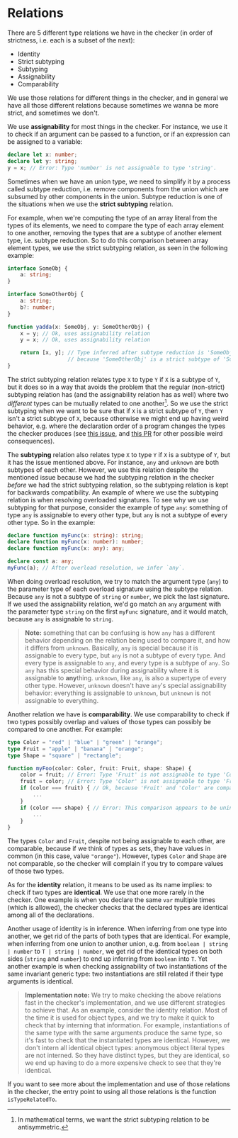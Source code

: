 # Relations

There are 5 different type relations we have in the checker (in order of strictness, i.e. each is a subset of the next):
- Identity
- Strict subtyping
- Subtyping
- Assignability
- Comparability

We use those relations for different things in the checker, and in general we have all those different relations because sometimes we wanna be more strict, and sometimes we don't.

We use **assignability** for most things in the checker. For instance, we use it to check if an argument can be passed to a function, or if an expression can be assigned to a variable:

```ts
declare let x: number;
declare let y: string;
y = x; // Error: Type 'number' is not assignable to type 'string'.
```

Sometimes when we have an union type, we need to simplify it by a process called subtype reduction, i.e. remove components from the union which are subsumed by other components in the union. Subtype reduction is one of the situations when we use the **strict subtyping** relation.

For example, when  we're computing the type of an array literal from the types of its elements, we need to compare the type of each array element to one another, removing the types that are a subtype of another element type, i.e. subtype reduction. So to do this comparison between array element types, we use the strict subtyping relation, as seen in the following example:

```ts
interface SomeObj {
    a: string;
}

interface SomeOtherObj {
    a: string;
    b?: number;
}

function yadda(x: SomeObj, y: SomeOtherObj) {
    x = y; // Ok, uses assignability relation
    y = x; // Ok, uses assignability relation

    return [x, y]; // Type inferred after subtype reduction is 'SomeObj[]',
                   // because 'SomeOtherObj' is a strict subtype of 'SomeObj`.
}
```

The strict subtyping relation relates type `X` to type `Y` if `X` is a subtype of `Y`, but it does so in a way that avoids the problem that the regular (non-strict) subtyping relation has (and the assignability relation has as well) where two *different* types can be mutually related to one another[^1]. So we use the strict subtyping when we want to be sure that if `X` is a strict subtype of `Y`, then `Y` isn't a strict subtype of `X`, because otherwise we might end up having weird behavior, e.g. where the declaration order of a program changes the types the checker produces (see [this issue](https://github.com/microsoft/TypeScript/issues/52100), and [this PR](https://github.com/microsoft/TypeScript/pull/52282) for other possible weird consequences).

[^1]: In mathematical terms, we want the strict subtyping relation to be antisymmetric.

The **subtyping** relation also relates type `X` to type `Y` if `X` is a subtype of `Y`, but it has the issue mentioned above. For instance, `any` and `unknown` are both subtypes of each other. However, we use this relation despite the mentioned issue because we had the subtyping relation in the checker *before* we had the strict subtyping relation, so the subtyping relation is kept for backwards compatibility. An example of where we use the subtyping relation is when resolving overloaded signatures. To see why we use subtyping for that purpose, consider the example of type `any`: something of type `any` is assignable to every other type, but `any` is not a subtype of every other type. So in the example:

```ts
declare function myFunc(x: string): string;
declare function myFunc(x: number): number;
declare function myFunc(x: any): any;

declare const a: any;
myFunc(a); // After overload resolution, we infer `any`.
```

When doing overload resolution, we try to match the argument type (`any`) to the parameter type of each overload signature using the subtype relation. Because `any` is not a subtype of `string` or `number`, we pick the last signature. If we used the assignability relation, we'd go match an `any` argument with the parameter type `string` on the first `myFunc` signature, and it would match, because `any` is assignable to `string`.

> **Note:** something that can be confusing is how `any` has a different behavior depending on the relation being used to compare it, and how it differs from `unknown`. Basically, `any` is special because it is assignable to every type, but `any` is not a subtype of every type. And every type is assignable to `any`, and every type is a subtype of `any`. So `any` has this special behavior during assignability where it is assignable to **any**thing.
`unknown`, like `any`, is also a supertype of every other type. However, `unknown` doesn't have `any`'s special assignability behavior: everything is assignable to `unknown`, but `unknown` is not assignable to everything.

Another relation we have is **comparability**. We use comparability to check if two types possibly overlap and values of those types can possibly be compared to one another. For example:

```ts
type Color = "red" | "blue" | "green" | "orange";
type Fruit = "apple" | "banana" | "orange";
type Shape = "square" | "rectangle";

function myFoo(color: Color, fruit: Fruit, shape: Shape) {
    color = fruit; // Error: Type 'Fruit' is not assignable to type 'Color'.
    fruit = color; // Error: Type 'Color' is not assignable to type 'Fruit'.
    if (color === fruit) { // Ok, because 'Fruit' and 'Color' are comparable.
        ...
    }
    if (color === shape) { // Error: This comparison appears to be unintentional because the types 'Color' and 'Shape' have no overlap.
        ...
    }
}
```
The types `Color` and `Fruit`, despite not being assignable to each other, are comparable, because if we think of types as sets, they have values in common (in this case, value `"orange"`). However, types `Color` and `Shape` are not comparable, so the checker will complain if you try to compare values of those two types.

As for the **identity** relation, it means to be used as its name implies: to check if two types are **identical**. We use that one more rarely in the checker. One example is when you declare the same `var` multiple times (which is allowed), the checker checks that the declared types are identical among all of the declarations.

Another usage of identity is in inference. When inferring from one type into another, we get rid of the parts of both types that are identical. For example, when inferring from one union to another union, e.g. from `boolean | string | number` to `T | string | number`, we get rid of the identical types on both sides (`string` and `number`) to end up inferring from `boolean` into `T`.
Yet another example is when checking assignability of two instantiations of the same invariant generic type: two instantiations are still related if their type arguments is identical.

> **Implementation note:** We try to make checking the above relations fast in the checker's implementation, and we use different strategies to achieve that.
As an example, consider the identity relation. Most of the time it is used for object types, and we try to make it quick to check that by interning that information.
For example, instantiations of the same type with the same arguments produce the same type, so it's fast to check that the instantiated types are identical.
However, we don't intern all identical object types: anonymous object literal types are not interned. So they have distinct types, but they are identical, so we end up having to do a more expensive check to see that they're identical.

If you want to see more about the implementation and use of those relations in the checker, the entry point to using all those relations is the function `isTypeRelatedTo`.